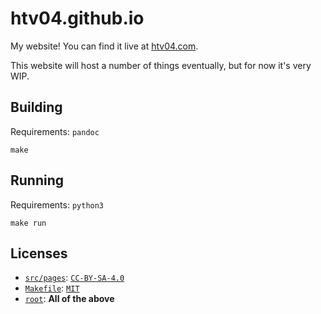 # htv04.github.io
My website! You can find it live at [htv04.com](https://htv04.com).

This website will host a number of things eventually, but for now it's very WIP.

## Building
Requirements: `pandoc`

```
make
```

## Running
Requirements: `python3`

```
make run
```

## Licenses
* [`src/pages`](src/pages): [`CC-BY-SA-4.0`](src/pages/LICENSE)
* [`Makefile`](Makefile): [`MIT`](Makefile#L1-L21)
* [`root`](root): **All of the above**
